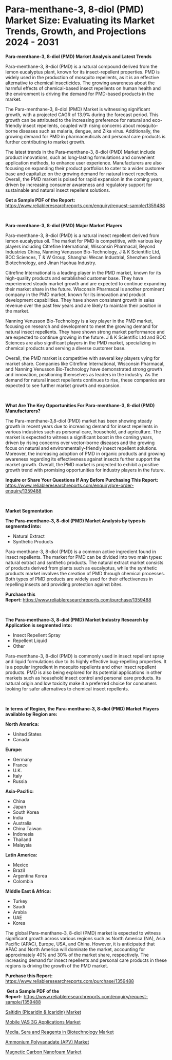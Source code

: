 <p><h1>Para-menthane-3, 8-diol (PMD) Market Size: Evaluating its Market Trends, Growth, and Projections 2024 - 2031</h1></p><p><strong>Para-menthane-3, 8-diol (PMD) Market Analysis and Latest Trends</strong></p>
<p><p>Para-menthane-3, 8-diol (PMD) is a natural compound derived from the lemon eucalyptus plant, known for its insect-repellent properties. PMD is widely used in the production of mosquito repellents, as it is an effective alternative to chemical insecticides. The growing awareness about the harmful effects of chemical-based insect repellents on human health and the environment is driving the demand for PMD-based products in the market.</p><p>The Para-menthane-3, 8-diol (PMD) Market is witnessing significant growth, with a projected CAGR of 13.9% during the forecast period. This growth can be attributed to the increasing preference for natural and eco-friendly insect repellents, coupled with rising concerns about mosquito-borne diseases such as malaria, dengue, and Zika virus. Additionally, the growing demand for PMD in pharmaceuticals and personal care products is further contributing to market growth.</p><p>The latest trends in the Para-menthane-3, 8-diol (PMD) Market include product innovations, such as long-lasting formulations and convenient application methods, to enhance user experience. Manufacturers are also focusing on expanding their product portfolios to cater to a wider customer base and capitalize on the growing demand for natural insect repellents. Overall, the PMD market is poised for rapid expansion in the coming years, driven by increasing consumer awareness and regulatory support for sustainable and natural insect repellent solutions.</p></p>
<p><strong>Get a Sample PDF of the Report:&nbsp;</strong> <a href="https://www.reliableresearchreports.com/enquiry/request-sample/1359488">https://www.reliableresearchreports.com/enquiry/request-sample/1359488</a></p>
<p>&nbsp;</p>
<p><strong>Para-menthane-3, 8-diol (PMD) Major Market Players</strong></p>
<p><p>Para-menthane-3, 8-diol (PMD) is a natural insect repellent derived from lemon eucalyptus oil. The market for PMD is competitive, with various key players including Citrefine International, Wisconsin Pharmacal, Beyond Industries China, Nanning Venusson Bio-Technology, J & K Scientific Ltd, BOC Sciences, T & W Group, Shanghai Wecan Industrial, Shenzhen Sendi Biotechnology, and Jinan Haohua Industry.</p><p>Citrefine International is a leading player in the PMD market, known for its high-quality products and established customer base. They have experienced steady market growth and are expected to continue expanding their market share in the future. Wisconsin Pharmacal is another prominent company in the PMD market, known for its innovation and product development capabilities. They have shown consistent growth in sales revenue over the past few years and are likely to maintain their position in the market.</p><p>Nanning Venusson Bio-Technology is a key player in the PMD market, focusing on research and development to meet the growing demand for natural insect repellents. They have shown strong market performance and are expected to continue growing in the future. J & K Scientific Ltd and BOC Sciences are also significant players in the PMD market, specializing in chemical products and serving a diverse customer base.</p><p>Overall, the PMD market is competitive with several key players vying for market share. Companies like Citrefine International, Wisconsin Pharmacal, and Nanning Venusson Bio-Technology have demonstrated strong growth and innovation, positioning themselves as leaders in the industry. As the demand for natural insect repellents continues to rise, these companies are expected to see further market growth and expansion.</p></p>
<p>&nbsp;</p>
<p><strong>What Are The Key Opportunities For Para-menthane-3, 8-diol (PMD) Manufacturers?</strong></p>
<p><p>The Para-menthane-3,8-diol (PMD) market has been showing steady growth in recent years due to increasing demand for insect repellents in various industries such as personal care, household, and agriculture. The market is expected to witness a significant boost in the coming years, driven by rising concerns over vector-borne diseases and the growing focus on natural and environmentally-friendly insect repellent solutions. Moreover, the increasing adoption of PMD in organic products and growing awareness regarding its effectiveness against insects further support the market growth. Overall, the PMD market is projected to exhibit a positive growth trend with promising opportunities for industry players in the future.</p></p>
<p><strong>Inquire or Share Your Questions If Any Before Purchasing This Report:</strong> <a href="https://www.reliableresearchreports.com/enquiry/pre-order-enquiry/1359488">https://www.reliableresearchreports.com/enquiry/pre-order-enquiry/1359488</a></p>
<p>&nbsp;</p>
<p><strong>Market Segmentation</strong></p>
<p><strong>The Para-menthane-3, 8-diol (PMD) Market Analysis by types is segmented into:</strong></p>
<p><ul><li>Natural Extract</li><li>Synthetic Products</li></ul></p>
<p><p>Para-menthane-3, 8-diol (PMD) is a common active ingredient found in insect repellents. The market for PMD can be divided into two main types: natural extract and synthetic products. The natural extract market consists of products derived from plants such as eucalyptus, while the synthetic products market involves the creation of PMD through chemical processes. Both types of PMD products are widely used for their effectiveness in repelling insects and providing protection against bites.</p></p>
<p><strong>Purchase this Report:&nbsp;</strong><a href="https://www.reliableresearchreports.com/purchase/1359488">https://www.reliableresearchreports.com/purchase/1359488</a></p>
<p>&nbsp;</p>
<p><strong>The Para-menthane-3, 8-diol (PMD) Market Industry Research by Application is segmented into:</strong></p>
<p><ul><li>Insect Repellent Spray</li><li>Repellent Liquid</li><li>Other</li></ul></p>
<p><p>Para-menthane-3, 8-diol (PMD) is commonly used in insect repellent spray and liquid formulations due to its highly effective bug-repelling properties. It is a popular ingredient in mosquito repellents and other insect repellent products. PMD is also being explored for its potential applications in other markets such as household insect control and personal care products. Its natural origin and low toxicity make it a preferred choice for consumers looking for safer alternatives to chemical insect repellents.</p></p>
<p>&nbsp;</p>
<p><strong>In terms of Region, the Para-menthane-3, 8-diol (PMD) Market Players available by Region are:</strong></p>
<p>
    <p> <strong> North America: </strong>
        <ul>
            <li>United States</li>
            <li>Canada</li>
        </ul>
        </p> 
    <p> <strong> Europe: </strong>
        <ul>
            <li>Germany</li>
            <li>France</li>
            <li>U.K.</li>
            <li>Italy</li>
            <li>Russia</li>
        </ul>
        </p> 
    <p> <strong> Asia-Pacific: </strong>
        <ul>
            <li>China</li>
            <li>Japan</li>
            <li>South Korea</li>
            <li>India</li>
            <li>Australia</li>
            <li>China Taiwan</li>
            <li>Indonesia</li>
            <li>Thailand</li>
            <li>Malaysia</li>
        </ul>
        </p> 
    <p> <strong> Latin America: </strong>
        <ul>
            <li>Mexico</li>
            <li>Brazil</li>
            <li>Argentina Korea</li>
            <li>Colombia</li>
        </ul>
        </p> 
    <p> <strong> Middle East & Africa: </strong>
        <ul>
            <li>Turkey</li>
            <li>Saudi</li>
            <li>Arabia</li>
            <li>UAE</li>
            <li>Korea</li>
        </ul>
    </p>
    </p>
<p><p>The global Para-menthane-3, 8-diol (PMD) market is expected to witness significant growth across various regions such as North America (NA), Asia Pacific (APAC), Europe, USA, and China. However, it is anticipated that APAC and North America will dominate the market, accounting for approximately 40% and 30% of the market share, respectively. The increasing demand for insect repellents and personal care products in these regions is driving the growth of the PMD market.</p></p>
<p><strong>Purchase this Report: </strong><a href="https://www.reliableresearchreports.com/purchase/1359488">https://www.reliableresearchreports.com/purchase/1359488</a></p>
<p>&nbsp;<strong>Get a Sample PDF of the Report:&nbsp;&nbsp;</strong><a href="https://www.reliableresearchreports.com/enquiry/request-sample/1359488">https://www.reliableresearchreports.com/enquiry/request-sample/1359488</a></p>
<p><strong></strong></p>
<p><p><a href="https://issuu.com/reportprime-2/docs/saltidin-picaridin-icaridin-market-size-2030.pptx">Saltidin (Picaridin & Icaridin) Market</a></p><p><a href="https://github.com/Paul14Anderson63/Market-Research-Report-List-2/blob/main/mobile-vas-3g-applications-market.md">Mobile VAS 3G Applications Market</a></p><p><a href="https://medium.com/@kaneebert/media-sera-and-reagents-in-biotechnology-market-furnishes-information-on-market-share-market-bda248a919d5">Media, Sera and Reagents in Biotechnology Market</a></p><p><a href="https://issuu.com/reportprime-2/docs/ammonium-polyvanadate-apv-market-size-2030.pptx">Ammonium Polyvanadate (APV) Market</a></p><p><a href="https://github.com/mabutironaldo/Market-Research-Report-List-3/blob/main/magnetic-carbon-nanofoam-market.md">Magnetic Carbon Nanofoam Market</a></p></p>